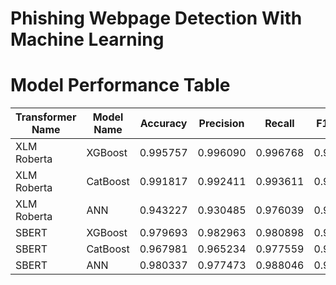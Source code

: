 # Phishing Webpage Detection With Machine Learning

# Model Performance Table

| Transformer Name | Model Name | Accuracy   | Precision  | Recall     | F1 Score   |
|------------------|------------|------------|------------|------------|------------|
| XLM Roberta      | XGBoost    | 0.995757   | 0.996090   | 0.996768   | 0.996429   |
| XLM Roberta      | CatBoost   | 0.991817   | 0.992411   | 0.993611   | 0.993011   |
| XLM Roberta      | ANN        | 0.943227   | 0.930485   | 0.976039   | 0.952717   |
| SBERT            | XGBoost    | 0.979693   | 0.982963   | 0.980898   | 0.981929   |
| SBERT            | CatBoost   | 0.967981   | 0.965234   | 0.977559   | 0.971357   |
| SBERT            | ANN        | 0.980337   | 0.977473   | 0.988046   | 0.982731   |
